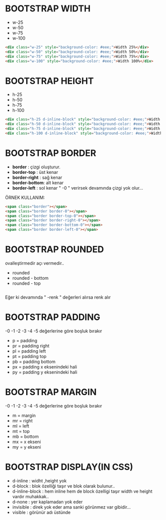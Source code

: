 # BOOTSTRAP WIDTH
- w-25
- w-50
- w-75
- w-100

```HTML
<div class="w-25" style="background-color: #eee;">Width 25%</div>
<div class="w-50" style="background-color: #eee;">Width 50%</div>
<div class="w-75" style="background-color: #eee;">Width 75%</div>
<div class="w-100" style="background-color: #eee;">Width 100%</div>
```

# BOOTSTRAP HEIGHT
- h-25
- h-50
- h-75
- h-100
```HTML
<div class="h-25 d-inline-block" style="background-color: #eee;">Width 25%</div>
<div class="h-50 d-inline-block" style="background-color: #eee;">Width 50%</div>
<div class="h-75 d-inline-block" style="background-color: #eee;">Width 75%</div>
<div class="h-100 d-inline-block" style="background-color: #eee;">Width 100%</div>
```


# BOOTSTRAP BORDER 
- **border** : çizgi oluşturur.
- **border-top** : üst kenar
- **border-right** : sağ kenar
- **border-bottom**: alt kenar
- **border-left** : sol kenar
" -0 " verirsek devamında çizgi yok olur...

ÖRNEK KULLANIM: 

```HTML
<span class="border"></span>
<span class="border border-0"></span>
<span class="border border-top-0"></span>
<span class="border border-right-0"></span>
<span class="border border-bottom-0"></span>
<span class="border border-left-0"></span>

```

# BOOTSTRAP ROUNDED
ovalleştirmedir açı vermedir..
- rounded
- rounded - bottom 
- rounded - top

```HTML


```

Eğer ki devamında " -renk " değerleri alırsa renk alır
# BOOTSTRAP PADDING
-0 -1 -2 -3 -4 -5 değerlerine göre boşluk bırakır
- p = padding
- pr = padding right
- pl = padding left
- pt = padding top
- pb = padding bottom 
- px = padding x eksenindeki hali
- py = padding y eksenindeki hali 

# BOOTSTRAP MARGIN
-0 -1 -2 -3 -4 -5 değerlerine göre boşluk bırakır 
- m = margin 
- mr = right 
- ml = left
- mt = top
- mb = bottom 
- mx = x ekseni  
- my = y ekseni 

# BOOTSTRAP DISPLAY(IN CSS)
- d-inline : widht ,height yok
- d-block : blok özelliği taşır ve blok olarak bulunur..
- d-inline-block : hem inline hem de block özelligi taşır width ve height vardır muhakkak..
- d-none : yer kaplamadan yok eder 
- invisible : direk yok eder ama sanki görünmez var gibidir...
- visible : görünür adı üstünde

